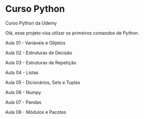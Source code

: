 # Curso Python

Curso Python da Udemy

Olá, esse projeto visa utlizar os primeiros comandos de Python.

Aula 01 - Variáveis e Objetos

Aula 02 - Estruturas de Decisão

Aula 03 - Estruturas de Repetição

Aula 04 - Listas

Aula 05 - Dicionários, Sets e Tuplas

Aula 06 - Numpy

Aula 07 - Pandas

Aula 08 -  Módulos e Pacotes

